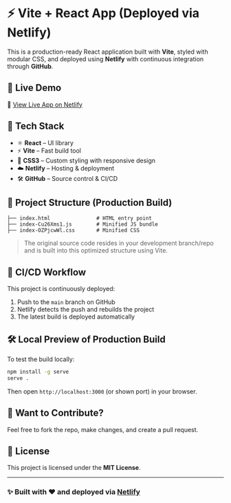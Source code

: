 # ⚡ Vite + React App (Deployed via Netlify)

This is a production-ready React application built with **Vite**, styled with modular CSS, and deployed using **Netlify** with continuous integration through **GitHub**.

## 🚀 Live Demo

🔗 [View Live App on Netlify](https://wepbuilder.netlify.app)  

## 🧱 Tech Stack

- ⚛️ **React** – UI library
- ⚡ **Vite** – Fast build tool
- 🎨 **CSS3** – Custom styling with responsive design
- ☁️ **Netlify** – Hosting & deployment
- 🛠 **GitHub** – Source control & CI/CD

## 📁 Project Structure (Production Build)

```
├── index.html               # HTML entry point
├── index-Cu26Xms1.js        # Minified JS bundle
├── index-OZPjcwWl.css       # Minified CSS
```

> The original source code resides in your development branch/repo and is built into this optimized structure using Vite.

## 🔄 CI/CD Workflow

This project is continuously deployed:

1. Push to the `main` branch on GitHub
2. Netlify detects the push and rebuilds the project
3. The latest build is deployed automatically

## 🛠 Local Preview of Production Build

To test the build locally:

```bash
npm install -g serve
serve .
```

Then open `http://localhost:3000` (or shown port) in your browser.

## 🌱 Want to Contribute?

Feel free to fork the repo, make changes, and create a pull request.

## 📄 License

This project is licensed under the **MIT License**.

---

### ✨ Built with ❤️ and deployed via [Netlify](https://www.netlify.com/)
